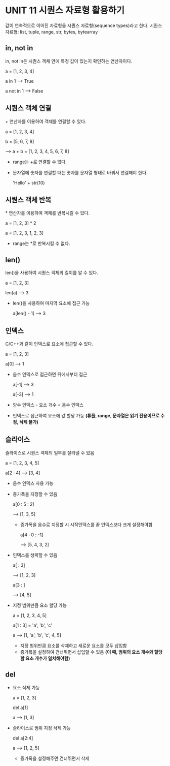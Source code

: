 # UNIT 11 시퀀스 자료형 활용하기
값이 연속적으로 이어진 자료형을 시퀀스 자료형(sequence types)라고 한다.
시퀀스 자료형: list, tuple, range, str, bytes, bytearray

## in, not in
in, not in은 시퀀스 객체 안에 특정 값이 있는지 확인하는 연산자이다. 

  a = [1, 2, 3, 4]
  
  a in 1 --> True

  a not in 1 --> False

## 시퀀스 객체 연결
\+ 연산자를 이용하여 객체를 연결할 수 있다.

  a = [1, 2, 3, 4]

  b = [5, 6, 7, 8]

  --> a + b = [1, 2, 3, 4, 5, 6, 7, 8]

  * range는 +로 연결할 수 없다. 
  * 문자열에 숫자를 연결할 때는 숫자를 문자열 형태로 바꿔서 연결해야 한다.

    'Hello' + str(10)

## 시퀀스 객체 반복
\* 연산자를 이용하여 객체를 반복시킬 수 있다. 

  a = [1, 2, 3] * 2

  a = [1, 2, 3, 1, 2, 3]

  * range는 *로 반복시킬 수 없다.

## len()
len()을 사용하여 시퀀스 객체의 길이를 알 수 있다. 

  a = [1, 2, 3]
  
  len(a) --> 3

- len()을 사용하여 마지막 요소에 접근 가능

  a[len() - 1] --> 3
  
## 인덱스 
C/C++과 같이 인덱스로 요소에 접근할 수 있다.

  a = [1, 2, 3]

  a[0] --> 1

- 음수 인덱스로 접근하면 뒤에서부터 접근 

  a[-1] --> 3

  a[-3] --> 1

 * 양수 인덱스 - 요소 개수 = 음수 인덱스

- 인덱스로 접근하여 요소에 값 할당 가능 **(튜플, range, 문자열은 읽기 전용이므로 수정, 삭제 불가)**

## 슬라이스
슬라이스로 시퀀스 객체의 일부를 잘라낼 수 있음

  a = [1, 2, 3, 4, 5]

  a[2 : 4] --> [3, 4]

  * 음수 인덱스 사용 가능

- 증가폭을 지정할 수 있음

  a[0 : 5 : 2]

  --> [1, 3, 5]

  * 증가폭을 음수로 지정할 시 시작인덱스를 끝 인덱스보다 크게 설정해야함 

    a[4 : 0 : -1]

    --> [5, 4, 3, 2]

- 인덱스를 생략할 수 있음

  a[ : 3]

  --> [1, 2, 3]

  a[3 : ]

  --> [4, 5]

- 지정 범위만큼 요소 할당 가능

  a = [1, 2, 3, 4, 5]

  a[1 : 3] = 'a', 'b', 'c'

  a --> [1, 'a', 'b', 'c', 4, 5]

  * 지정 범위만큼 요소를 삭제하고 새로운 요소를 모두 삽입함
  * 증가폭을 설정하여 건너뛰면서 삽입할 수 있음 **(이 때, 범위의 요소 개수와 할당할 요소 개수가 일치해야함)**

## del 
- 요소 삭제 가능

  a = [1, 2, 3]
  
  del a[1]
  
  a --> [1, 3]

- 슬라이스로 범위 지정 삭제 가능

  del a[2:4]

  a --> [1, 2, 5]

  * 증가폭을 설정해주면 건너뛰면서 삭제
